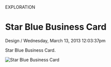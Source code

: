 <p class="type">EXPLORATION</p>

# Star Blue Business Card

<p class="meta">Design  /  Wednesday, March 13, 2013 12:03:37pm</p>

Star Blue Business Card.

![Star Blue Business Card](https://farooq-agent.web.app/assets/images/works/large/Oc9KHnKQ_work_image.png)
